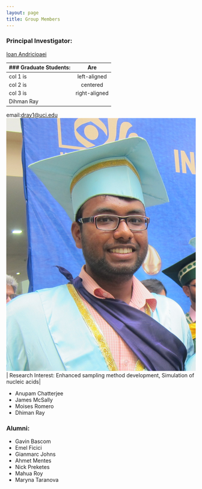 ```yaml
---
layout: page
title: Group Members 
---
```

### Principal Investigator:
[Ioan Andricioaei](https://www.chem.uci.edu/people/ioan-andricioaei)

 


| ### Graduate Students: |      Are      | 
|------------------------|:-------------:|
| col 1 is               |  left-aligned | 
| col 2 is               |    centered   |   
| col 3 is               | right-aligned | 
| Dihman Ray              
 email:dray1@uci.edu
 <img src="/img/IMG_0125_cropped.JPG"/>| Research Interest: Enhanced sampling method development, Simulation of nucleic acids|

* Anupam Chatterjee
* James McSally 
* Moises Romero 
* Dhiman Ray

### Alumni:
* Gavin Bascom
* Emel Ficici
* Gianmarc Johns
* Ahmet Mentes
* Nick Preketes 
* Mahua Roy
* Maryna Taranova
